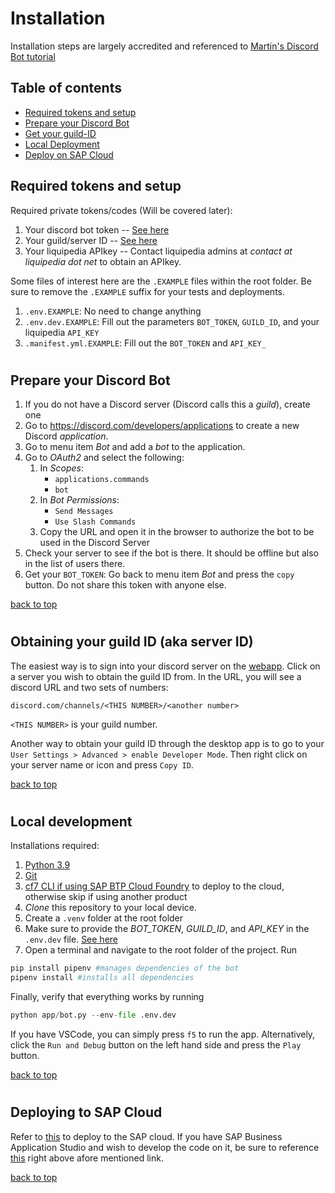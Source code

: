 # Installation
Installation steps are largely accredited and referenced to [Martin's Discord Bot tutorial](https://github.com/simachri/discord-bot-techlearn-sapcloud/blob/master/Project_Setup.md#prepare_discord_bot_appl)

## Table of contents
* [Required tokens and setup](#tokens)
* [Prepare your Discord Bot](#bot-prepare)
* [Get your guild-ID](#guild-ID)
* [Local Deployment](#local-deploy)
* [Deploy on SAP Cloud](#SAP-cloud)

<a id='tokens'></a>

## Required tokens and setup

Required private tokens/codes (Will be covered later):
1. Your discord bot token -- [See here](#bot-token)
1. Your guild/server ID -- [See here](#guild-ID)
1. Your liquipedia APIkey -- Contact liquipedia admins at _contact at liquipedia dot net_ to obtain an APIkey.

Some files of interest here are the `.EXAMPLE` files within the root folder.  Be sure to remove the `.EXAMPLE` suffix for your tests and deployments.
1. `.env.EXAMPLE`: No need to change anything
1. `.env.dev.EXAMPLE`: Fill out the parameters `BOT_TOKEN`, `GUILD_ID`, and your liquipedia `API_KEY`
1. `.manifest.yml.EXAMPLE`: Fill out the `BOT_TOKEN` and `API_KEY_`

#
<a id='bot-prepare'></a>

## Prepare your Discord Bot
1.  If you do not have a Discord server (Discord calls this a _guild_), create one
1. Go to https://discord.com/developers/applications to create a new Discord _application_.
1. Go to menu item _Bot_ and add a _bot_ to the application.
1. Go to _OAuth2_ and select the following:
    1. In _Scopes_:
        - `applications.commands`
        - `bot`
    1. In _Bot Permissions_:
        - `Send Messages`
        - `Use Slash Commands`
    1. Copy the URL and open it in the browser to authorize the bot to be used in the Discord Server
1. Check your server to see if the bot is there.  It should be offline but also in the list of users there.
<a id='bot-token'></a>
1. Get your `BOT_TOKEN`: Go back to menu item _Bot_ and press the `copy` button.  Do not share this token with anyone else.

<a href='#'>back to top</a>
#
<a id='guild-ID'></a>

## Obtaining your guild ID (aka server ID)

The easiest way is to sign into your discord server on the [webapp](https://www.discord.com).  Click on a server you wish to obtain the guild ID from.  In the URL, you will see a discord URL and two sets of numbers:
```
discord.com/channels/<THIS NUMBER>/<another number>
```
`<THIS NUMBER>` is your guild number.

Another way to obtain your guild ID through the desktop app is to go to your `User Settings > Advanced > enable Developer Mode`. Then right click on your server name or icon and press `Copy ID`.

<a href='#'>back to top</a>
#
<a id='local-deploy'></a>

## Local development

Installations required:

1. [Python 3.9](https://www.python.org/downloads/)
1. [Git](https://git-scm.com/book/en/v2/Getting-Started-Installing-Git)
1. [cf7 CLI if using SAP BTP Cloud Foundry](https://github.com/cloudfoundry/cli/blob/master/doc/installation-instructions/installation-instructions-v7.md#installers-and-compressed-binaries) to deploy to the cloud, otherwise skip if using another product
1. _Clone_ this repository to your local device.
1. Create a `.venv` folder at the root folder
1. Make sure to provide the _BOT_TOKEN_, _GUILD_ID_, and _API_KEY_ in the `.env.dev` file.  [See here](#tokens)
1. Open a terminal and navigate to the root folder of the project.  Run 
```python
pip install pipenv #manages dependencies of the bot
pipenv install #installs all dependencies
```

Finally, verify that everything works by running
```python
python app/bot.py --env-file .env.dev 
```
If you have VSCode, you can simply press `f5` to run the app.  Alternatively, click the `Run and Debug` button on the left hand side and press the `Play` button.

<a href='#'>back to top</a>
#
<a id='SAP-cloud'></a>
## Deploying to SAP Cloud
Refer to [this](https://github.com/simachri/discord-bot-techlearn-sapcloud/blob/master/Project_Setup.md#deployment_cf) to deploy to the SAP cloud. If you have SAP Business Application Studio and wish to develop the code on it, be sure to reference [this](https://github.com/simachri/discord-bot-techlearn-sapcloud/blob/master/Project_Setup.md#proj_setup_bas) right above afore mentioned link.

<a href='#'>back to top</a>